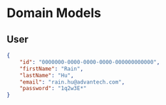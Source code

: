 # Domain Models

## User

```json
{
    "id": "0000000-0000-0000-0000-000000000000",
    "firstName": "Rain",
    "lastName": "Hu",
    "email": "rain.hu@advantech.com",
    "password": "1q2w3E*"
}
```
